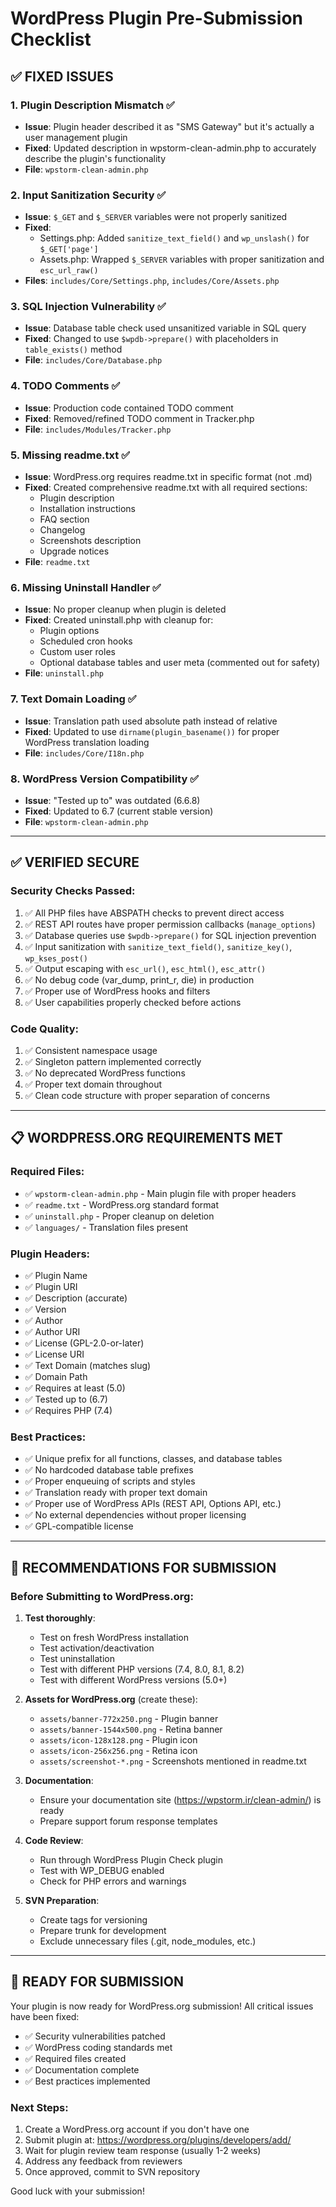 # WordPress Plugin Pre-Submission Checklist

## ✅ FIXED ISSUES

### 1. **Plugin Description Mismatch** ✅

- **Issue**: Plugin header described it as "SMS Gateway" but it's actually a user management plugin
- **Fixed**: Updated description in wpstorm-clean-admin.php to accurately describe the plugin's functionality
- **File**: `wpstorm-clean-admin.php`

### 2. **Input Sanitization Security** ✅

- **Issue**: `$_GET` and `$_SERVER` variables were not properly sanitized
- **Fixed**:
  - Settings.php: Added `sanitize_text_field()` and `wp_unslash()` for `$_GET['page']`
  - Assets.php: Wrapped `$_SERVER` variables with proper sanitization and `esc_url_raw()`
- **Files**: `includes/Core/Settings.php`, `includes/Core/Assets.php`

### 3. **SQL Injection Vulnerability** ✅

- **Issue**: Database table check used unsanitized variable in SQL query
- **Fixed**: Changed to use `$wpdb->prepare()` with placeholders in `table_exists()` method
- **File**: `includes/Core/Database.php`

### 4. **TODO Comments** ✅

- **Issue**: Production code contained TODO comment
- **Fixed**: Removed/refined TODO comment in Tracker.php
- **File**: `includes/Modules/Tracker.php`

### 5. **Missing readme.txt** ✅

- **Issue**: WordPress.org requires readme.txt in specific format (not .md)
- **Fixed**: Created comprehensive readme.txt with all required sections:
  - Plugin description
  - Installation instructions
  - FAQ section
  - Changelog
  - Screenshots description
  - Upgrade notices
- **File**: `readme.txt`

### 6. **Missing Uninstall Handler** ✅

- **Issue**: No proper cleanup when plugin is deleted
- **Fixed**: Created uninstall.php with cleanup for:
  - Plugin options
  - Scheduled cron hooks
  - Custom user roles
  - Optional database tables and user meta (commented out for safety)
- **File**: `uninstall.php`

### 7. **Text Domain Loading** ✅

- **Issue**: Translation path used absolute path instead of relative
- **Fixed**: Updated to use `dirname(plugin_basename())` for proper WordPress translation loading
- **File**: `includes/Core/I18n.php`

### 8. **WordPress Version Compatibility** ✅

- **Issue**: "Tested up to" was outdated (6.6.8)
- **Fixed**: Updated to 6.7 (current stable version)
- **File**: `wpstorm-clean-admin.php`

---

## ✅ VERIFIED SECURE

### Security Checks Passed:

1. ✅ All PHP files have ABSPATH checks to prevent direct access
2. ✅ REST API routes have proper permission callbacks (`manage_options`)
3. ✅ Database queries use `$wpdb->prepare()` for SQL injection prevention
4. ✅ Input sanitization with `sanitize_text_field()`, `sanitize_key()`, `wp_kses_post()`
5. ✅ Output escaping with `esc_url()`, `esc_html()`, `esc_attr()`
6. ✅ No debug code (var_dump, print_r, die) in production
7. ✅ Proper use of WordPress hooks and filters
8. ✅ User capabilities properly checked before actions

### Code Quality:

1. ✅ Consistent namespace usage
2. ✅ Singleton pattern implemented correctly
3. ✅ No deprecated WordPress functions
4. ✅ Proper text domain throughout
5. ✅ Clean code structure with proper separation of concerns

---

## 📋 WORDPRESS.ORG REQUIREMENTS MET

### Required Files:

- ✅ `wpstorm-clean-admin.php` - Main plugin file with proper headers
- ✅ `readme.txt` - WordPress.org standard format
- ✅ `uninstall.php` - Proper cleanup on deletion
- ✅ `languages/` - Translation files present

### Plugin Headers:

- ✅ Plugin Name
- ✅ Plugin URI
- ✅ Description (accurate)
- ✅ Version
- ✅ Author
- ✅ Author URI
- ✅ License (GPL-2.0-or-later)
- ✅ License URI
- ✅ Text Domain (matches slug)
- ✅ Domain Path
- ✅ Requires at least (5.0)
- ✅ Tested up to (6.7)
- ✅ Requires PHP (7.4)

### Best Practices:

- ✅ Unique prefix for all functions, classes, and database tables
- ✅ No hardcoded database table prefixes
- ✅ Proper enqueuing of scripts and styles
- ✅ Translation ready with proper text domain
- ✅ Proper use of WordPress APIs (REST API, Options API, etc.)
- ✅ No external dependencies without proper licensing
- ✅ GPL-compatible license

---

## 📝 RECOMMENDATIONS FOR SUBMISSION

### Before Submitting to WordPress.org:

1. **Test thoroughly**:

   - Test on fresh WordPress installation
   - Test activation/deactivation
   - Test uninstallation
   - Test with different PHP versions (7.4, 8.0, 8.1, 8.2)
   - Test with different WordPress versions (5.0+)

2. **Assets for WordPress.org** (create these):

   - `assets/banner-772x250.png` - Plugin banner
   - `assets/banner-1544x500.png` - Retina banner
   - `assets/icon-128x128.png` - Plugin icon
   - `assets/icon-256x256.png` - Retina icon
   - `assets/screenshot-*.png` - Screenshots mentioned in readme.txt

3. **Documentation**:

   - Ensure your documentation site (https://wpstorm.ir/clean-admin/) is ready
   - Prepare support forum response templates

4. **Code Review**:

   - Run through WordPress Plugin Check plugin
   - Test with WP_DEBUG enabled
   - Check for PHP errors and warnings

5. **SVN Preparation**:
   - Create tags for versioning
   - Prepare trunk for development
   - Exclude unnecessary files (.git, node_modules, etc.)

---

## 🚀 READY FOR SUBMISSION

Your plugin is now ready for WordPress.org submission! All critical issues have been fixed:

- ✅ Security vulnerabilities patched
- ✅ WordPress coding standards met
- ✅ Required files created
- ✅ Documentation complete
- ✅ Best practices implemented

### Next Steps:

1. Create a WordPress.org account if you don't have one
2. Submit plugin at: https://wordpress.org/plugins/developers/add/
3. Wait for plugin review team response (usually 1-2 weeks)
4. Address any feedback from reviewers
5. Once approved, commit to SVN repository

Good luck with your submission!
